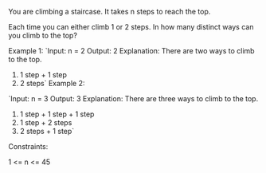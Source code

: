 You are climbing a staircase. It takes n steps to reach the top.

Each time you can either climb 1 or 2 steps. In how many distinct ways can you climb to the top?

 

Example 1:
`Input: n = 2
Output: 2
Explanation: There are two ways to climb to the top.
1. 1 step + 1 step
2. 2 steps`
Example 2:

`Input: n = 3
Output: 3
Explanation: There are three ways to climb to the top.
1. 1 step + 1 step + 1 step
2. 1 step + 2 steps
3. 2 steps + 1 step`
 

Constraints:

1 <= n <= 45